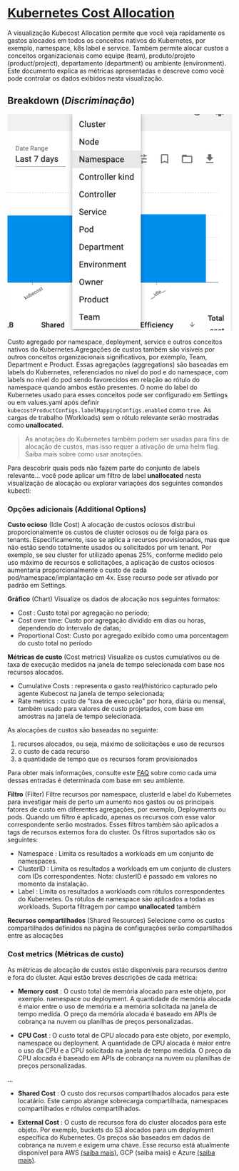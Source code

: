 # [Kubernetes Cost Allocation](https://guide.kubecost.com/hc/en-us/articles/4407601807383-Kubernetes-Cost-Allocation)


A visualização Kubecost Allocation permite que você veja rapidamente os gastos alocados em todos os conceitos nativos do Kubernetes, por exemplo, namespace, k8s label e service. Também permite alocar custos a conceitos organizacionais como equipe (team), produto/projeto (product/project), departamento (department) ou ambiente (environment). Este documento explica as métricas apresentadas e descreve como você pode controlar os dados exibidos nesta visualização.


## Breakdown (_Discriminação_)

![Kubecost-breakdown](cost-allocation-breakdown.png)

Custo agregado por namespace, deployment, service e outros conceitos nativos do Kubernetes.Agregações de custos também são visíveis por outros conceitos organizacionais significativos, por exemplo, Team, Department e Product. Essas agregações (aggregations) são baseadas em labels do Kubernetes, referenciados no nível do pod e do namespace, com labels no nível do pod sendo favorecidos em relação ao rótulo do namespace quando ambos estão presentes. O nome do label do Kubernetes usado para esses conceitos pode ser configurado em Settings ou em values.yaml após definir `kubecostProductConfigs.labelMappingConfigs.enabled` como `true`. As cargas de trabalho (Workloads) sem o rótulo relevante serão mostradas como __unallocated__.


> As anotações do Kubernetes também podem ser usadas para fins de alocação de custos, mas isso requer a ativação de uma helm flag. Saiba mais sobre como usar anotações.

Para descobrir quais pods não fazem parte do conjunto de labels relevante... você pode aplicar um filtro de label __unallocated__ nesta visualização de alocação ou explorar variações dos seguintes comandos kubectl:


### **Opções adicionais** (Additional Options)

**Custo ocioso** (Idle Cost)
A alocação de custos ociosos distribui proporcionalmente os custos de cluster ociosos ou de folga para os tenants. Especificamente, isso se aplica a recursos provisionados, mas que não estão sendo totalmente usados ​​ou solicitados por um tenant. Por exemplo, se seu cluster for utilizado apenas 25%, conforme medido pelo uso máximo de recursos e solicitações, a aplicação de custos ociosos aumentaria proporcionalmente o custo de cada pod/namespace/implantação em 4x. Esse recurso pode ser ativado por padrão em Settings.

**Gráfico** (Chart)
Visualize os dados de alocação nos seguintes formatos:
* Cost : Custo total por agregação no período;
* Cost over time: Custo por agregação dividido em dias ou horas, dependendo do intervalo de datas;
* Proportional Cost: Custo por agregado exibido como uma porcentagem do custo total no período

**Métricas de custo** (Cost metrics)
Visualize os custos cumulativos ou de taxa de execução medidos na janela de tempo selecionada com base nos recursos alocados.

* Cumulative Costs : representa o gasto real/histórico capturado pelo agente Kubecost na janela de tempo selecionada;
* Rate metrics : custo de "taxa de execução" por hora, diária ou mensal, também usado para valores de custo projetados, com base em amostras na janela de tempo selecionada.


As alocações de custos são baseadas no seguinte:
1. recursos alocados, ou seja, máximo de solicitações e uso de recursos
2. o custo de cada recurso
3. a quantidade de tempo que os recursos foram provisionados

Para obter mais informações, consulte este [FAQ](https://github.com/opencost/opencost#frequently-asked-questions) sobre como cada uma dessas entradas é determinada com base em seu ambiente.



**Filtro** (Filter)
Filtre recursos por namespace, clusterId e label do Kubernetes para investigar mais de perto um aumento nos gastos ou os principais fatores de custo em diferentes agregações, por exemplo, Deployments ou pods. Quando um filtro é aplicado, apenas os recursos com esse valor correspondente serão mostrados. Esses filtros também são aplicados a tags de recursos externos fora do cluster. Os filtros suportados são os seguintes:

* Namespace : Limita os resultados a workloads em um conjunto de namespaces.
* ClusterID : Limita os resultados a workloads em um conjunto de clusters com IDs correspondentes. Nota: clusterID é passado em valores no momento da instalação.
* Label : Limita os resultados a workloads com rótulos correspondentes do Kubernetes. Os rótulos de namespace são aplicados a todas as workloads. Suporta filtragem por campo __unallocated__ também

**Recursos compartilhados** (Shared Resources)
Selecione como os custos compartilhados definidos na página de configurações serão compartilhados entre as alocações


### Cost metrics (Métricas de custo)

As métricas de alocação de custos estão disponíveis para recursos dentro e fora do cluster. Aqui estão breves descrições de cada métrica:

* **Memory cost** : O custo total de memória alocado para este objeto, por exemplo. namespace ou deployment. A quantidade de memória alocada é maior entre o uso de memória e a memória solicitada na janela de tempo medida. O preço da memória alocada é baseado em APIs de cobrança na nuvem ou planilhas de preços personalizadas.

* **CPU Cost** :  O custo total de CPU alocado para este objeto, por exemplo, namespace ou deployment. A quantidade de CPU alocada é maior entre o uso da CPU e a CPU solicitada na janela de tempo medida. O preço da CPU alocada é baseado em APIs de cobrança na nuvem ou planilhas de preços personalizadas.

...

* **Shared Cost** : O custo dos recursos compartilhados alocados para este locatário. Este campo abrange sobrecarga compartilhada, namespaces compartilhados e rótulos compartilhados.

* **External Cost** : O custo de recursos fora do cluster alocados para este objeto. Por exemplo, buckets do S3 alocados para um deployment específica do Kubernetes. Os preços são baseados em dados de cobrança na nuvem e exigem uma chave. Esse recurso está atualmente disponível para AWS [(saiba mais)](https://guide.kubecost.com/hc/en-us/articles/4407596810519), GCP (saiba mais) e Azure [(saiba mais)](https://guide.kubecost.com/hc/en-us/articles/4407595936023).